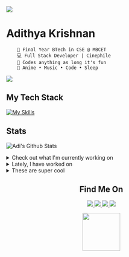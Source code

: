 <img src="https://user-images.githubusercontent.com/73097560/115834477-dbab4500-a447-11eb-908a-139a6edaec5c.gif"/>



<div>
    
# Adithya Krishnan 

```
    💼 Final Year BTech in CSE @ MBCET 
    💻 Full Stack Developer | Cinephile
    🐍 Codes anything as long it's fun
    💫 Anime • Music • Code • Sleep 
```
<img src="https://user-images.githubusercontent.com/73097560/115834477-dbab4500-a447-11eb-908a-139a6edaec5c.gif"/>

</div>

## My Tech Stack
[![My Skills](https://skillicons.dev/icons?i=next,angular,react,flutter,tailwind,firebase,dotnet,java,python,c,cs,typescript,mongodb,mysql,&theme=light)](https://github.com/fal3n-4ngel/)

## Stats

 ![Adi's Github Stats](https://github-readme-stats.vercel.app/api?username=fal3n-4ngel&count_private=true&show_icons=true)

<details>
  <summary>Check out what I'm currently working on</summary>
  
  - [Chackoz/Tuples](https://github.com/Chackoz/Tuples) - A vibrant online community for engineers to share knowledge, collaborate on projects, and network with peers. (1 day ago)
  - [emmabostian/developer-portfolios](https://github.com/emmabostian/developer-portfolios) - A list of developer portfolios for your inspiration (1 day ago)
  - [Chackoz/Flashdrive](https://github.com/Chackoz/Flashdrive) - What&#39;s Flash Drive? a place where dumb projects meets professional display. (1 day ago)
  - [Deflated-Pappadam/gamior](https://github.com/Deflated-Pappadam/gamior) -  (2 weeks ago)
  - [fal3n-4ngel/resume](https://github.com/fal3n-4ngel/resume) -  (3 weeks ago)
</details>

<details>
  <summary>Lately, I have worked on</summary>
  
  - [feat : new entry - Adithya Krishnan](https://github.com/emmabostian/developer-portfolios/pull/1721) on [emmabostian/developer-portfolios](https://github.com/emmabostian/developer-portfolios) (1 day ago)
  - [feat : trusted section](https://github.com/Deflated-Pappadam/gamior/pull/3) on [Deflated-Pappadam/gamior](https://github.com/Deflated-Pappadam/gamior) (3 weeks ago)
  - [feat : exclusive-collection page](https://github.com/Deflated-Pappadam/gamior/pull/2) on [Deflated-Pappadam/gamior](https://github.com/Deflated-Pappadam/gamior) (3 weeks ago)
  - [update : optimisations](https://github.com/Chackoz/Tuples/pull/5) on [Chackoz/Tuples](https://github.com/Chackoz/Tuples) (3 months ago)
  - [fix : api call optimisations](https://github.com/Chackoz/Tuples/pull/4) on [Chackoz/Tuples](https://github.com/Chackoz/Tuples) (3 months ago)
</details>

<details>
  <summary>These are super cool</summary>
  
  - [amuliyakandathil/academy2](https://github.com/amuliyakandathil/academy2) -  (1 day ago)
  - [amuliyakandathil/microproject_rainfall_predication](https://github.com/amuliyakandathil/microproject_rainfall_predication) -  (1 day ago)
  - [amuliyakandathil/final_mini_proj](https://github.com/amuliyakandathil/final_mini_proj) -  (1 day ago)
  - [amuliyakandathil/Compiler-Design-lab](https://github.com/amuliyakandathil/Compiler-Design-lab) -  (1 day ago)
  - [amuliyakandathil/Portfolio-Site](https://github.com/amuliyakandathil/Portfolio-Site) -  (1 day ago)
</details>


<p align="center">
<h2 align='center'> Find Me On </h2>
</p>
<p align="center"> 
  <a href="https://twitter.com/fal3n_4ngel" target="_blank">
  <img src='https://img.shields.io/badge/Twitter-1DA1F2?style=for-the-badge&logo=twitter&logoColor=white'>
  </a>
  
  <a href="https://www.linkedin.com/in/fal3n-4ngel/" target="_blank">
  <img src='https://img.shields.io/badge/LinkedIn-0077B5?style=for-the-badge&logo=linkedin&logoColor=white'>
   </a>
  
  <a href="https://github.com/fal3n-4ngel/" target="_blank">
  <img src='https://img.shields.io/badge/GitHub-100000?style=for-the-badge&logo=github&logoColor=white'>
  </a>
  <a href="https://g.dev/fal3n-4ngel" target="_blank">
  <img src='https://img.shields.io/badge/google%20developers-3DDC84?style=for-the-badge&logo=android&logoColor=white'>
  </a>
</p>




<p align="center">
<img
    width="100"
    src="https://media1.giphy.com/media/3o7WIx7urV838kHFzW/giphy.gif"
  />
</p>





